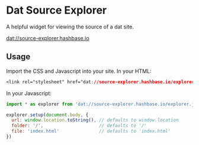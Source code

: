 # Dat Source Explorer

A helpful widget for viewing the source of a dat site.

[dat://source-explorer.hashbase.io](dat://source-explorer.hashbase.io)

## Usage

Import the CSS and Javascript into your site. In your HTML:

```css
<link rel="stylesheet" href="dat://source-explorer.hashbase.io/explorer.css">
```

In your Javascript:

```js
import * as explorer from 'dat://source-explorer.hashbase.io/explorer.js'

explorer.setup(document.body, {
  url: window.location.toString(), // defaults to window.location
  folder: '/',                     // defaults to '/'
  file: 'index.html'               // defaults to 'index.html'
})
```